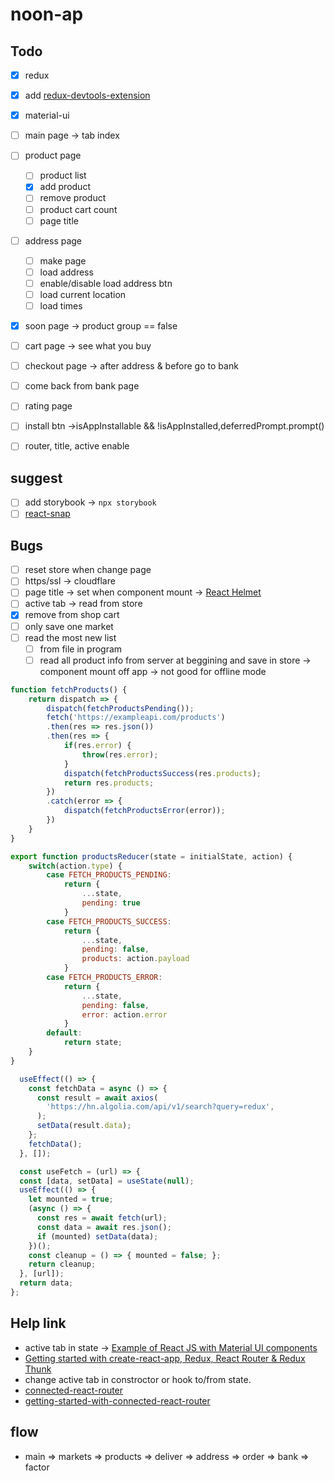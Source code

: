 # noon-ap

## Todo

- [x] redux
- [x] add [redux-devtools-extension](https://github.com/zalmoxisus/redux-devtools-extension)
- [x] material-ui

- [ ] main page -> tab index
- [ ] product page
  - [ ] product list
  - [x] add product
  - [ ] remove product
  - [ ] product cart count
  - [ ] page title
- [ ] address page
  - [ ] make page
  - [ ] load address
  - [ ] enable/disable load address btn
  - [ ] load current location
  - [ ] load times
- [x] soon page -> product group == false
- [ ] cart page -> see what you buy
- [ ] checkout page -> after address & before go to bank
- [ ] come back from bank page
- [ ] rating page

- [ ] install btn ->isAppInstallable && !isAppInstalled,deferredPrompt.prompt()
- [ ] router, title, active enable

## suggest

- [ ] add storybook -> `npx storybook`
- [ ] [react-snap](https://github.com/stereobooster/react-snap)

## Bugs

- [ ] reset store when change page
- [ ] https/ssl -> cloudflare
- [ ] page title -> set when component mount -> [React Helmet](https://github.com/nfl/react-helmet)
- [ ] active tab -> read from store
- [x] remove from shop cart
- [ ] only save one market
- [ ] read the most new list
  - [ ] from file in program
  - [ ] read all product info from server at beggining and save in store -> component mount off app -> not good for offline mode

```js
function fetchProducts() {
    return dispatch => {
        dispatch(fetchProductsPending());
        fetch('https://exampleapi.com/products')
        .then(res => res.json())
        .then(res => {
            if(res.error) {
                throw(res.error);
            }
            dispatch(fetchProductsSuccess(res.products);
            return res.products;
        })
        .catch(error => {
            dispatch(fetchProductsError(error));
        })
    }
}

export function productsReducer(state = initialState, action) {
    switch(action.type) {
        case FETCH_PRODUCTS_PENDING:
            return {
                ...state,
                pending: true
            }
        case FETCH_PRODUCTS_SUCCESS:
            return {
                ...state,
                pending: false,
                products: action.payload
            }
        case FETCH_PRODUCTS_ERROR:
            return {
                ...state,
                pending: false,
                error: action.error
            }
        default:
            return state;
    }
}

  useEffect(() => {
    const fetchData = async () => {
      const result = await axios(
        'https://hn.algolia.com/api/v1/search?query=redux',
      );
      setData(result.data);
    };
    fetchData();
  }, []);

  const useFetch = (url) => {
  const [data, setData] = useState(null);
  useEffect(() => {
    let mounted = true;
    (async () => {
      const res = await fetch(url);
      const data = await res.json();
      if (mounted) setData(data);
    })();
    const cleanup = () => { mounted = false; };
    return cleanup;
  }, [url]);
  return data;
};
```

## Help link

- active tab in state -> [Example of React JS with Material UI components](https://www.golangprograms.com/example-of-react-js-with-material-ui-components.html)
- [Getting started with create-react-app, Redux, React Router & Redux Thunk](https://medium.com/@notrab/getting-started-with-create-react-app-redux-react-router-redux-thunk-d6a19259f71f)
- change active tab in constroctor or hook to/from state.
- [connected-react-router](https://github.com/supasate/connected-react-router)
- [getting-started-with-connected-react-router](https://subscription.packtpub.com/book/web_development/9781789532555/8/ch08lvl1sec46/getting-started-with-connected-react-router)

## flow

- main => markets => products => deliver => address => order => bank => factor
